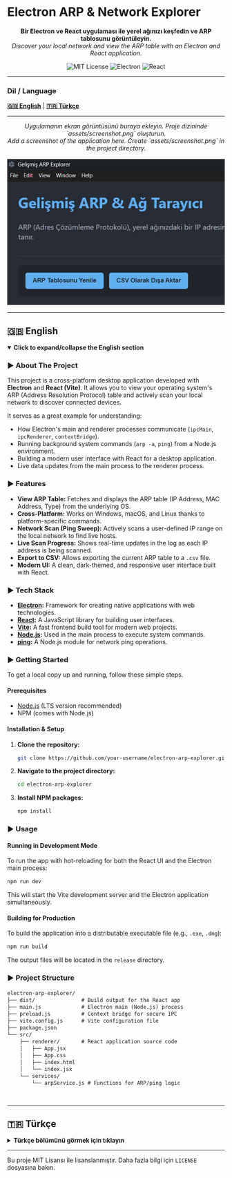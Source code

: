# Electron ARP & Network Explorer

<p align="center">
  <strong>Bir Electron ve React uygulaması ile yerel ağınızı keşfedin ve ARP tablosunu görüntüleyin.</strong><br>
  <em>Discover your local network and view the ARP table with an Electron and React application.</em>
</p>

<p align="center">
  <img src="https://img.shields.io/badge/license-MIT-blue.svg" alt="MIT License">
  <img src="https://img.shields.io/badge/Electron-28.0.0%2B-blueviolet" alt="Electron">
  <img src="https://img.shields.io/badge/React-18.0.0%2B-61DAFB" alt="React">
</p>

---

### Dil / Language

[**🇬🇧 English**](#-english) | [**🇹🇷 Türkçe**](#-türkçe)

---

<!-- EKRAN GÖRÜNTÜSÜ BÖLÜMÜ -->
<p align="center">
  <em>Uygulamanın ekran görüntüsünü buraya ekleyin. Proje dizininde `assets/screenshot.png` oluşturun.</em><br>
  <em>Add a screenshot of the application here. Create `assets/screenshot.png` in the project directory.</em><br><br>
  <img src="assets/screenshot.png" alt="Uygulama Ekran Görüntüsü" width="800"/>
</p>

---

## <a id="english"></a>🇬🇧 English

<details open>
<summary><strong>Click to expand/collapse the English section</strong></summary>

### ► About The Project

This project is a cross-platform desktop application developed with **Electron** and **React (Vite)**. It allows you to view your operating system's ARP (Address Resolution Protocol) table and actively scan your local network to discover connected devices.

It serves as a great example for understanding:
*   How Electron's main and renderer processes communicate (`ipcMain`, `ipcRenderer`, `contextBridge`).
*   Running background system commands (`arp -a`, `ping`) from a Node.js environment.
*   Building a modern user interface with React for a desktop application.
*   Live data updates from the main process to the renderer process.

### ► Features

*   **View ARP Table:** Fetches and displays the ARP table (IP Address, MAC Address, Type) from the underlying OS.
*   **Cross-Platform:** Works on Windows, macOS, and Linux thanks to platform-specific commands.
*   **Network Scan (Ping Sweep):** Actively scans a user-defined IP range on the local network to find live hosts.
*   **Live Scan Progress:** Shows real-time updates in the log as each IP address is being scanned.
*   **Export to CSV:** Allows exporting the current ARP table to a `.csv` file.
*   **Modern UI:** A clean, dark-themed, and responsive user interface built with React.

### ► Tech Stack

*   **[Electron](https://www.electronjs.org/):** Framework for creating native applications with web technologies.
*   **[React](https://reactjs.org/):** A JavaScript library for building user interfaces.
*   **[Vite](https://vitejs.dev/):** A fast frontend build tool for modern web projects.
*   **[Node.js](https://nodejs.org/):** Used in the main process to execute system commands.
*   **[ping](https://www.npmjs.com/package/ping):** A Node.js module for network ping operations.

### ► Getting Started

To get a local copy up and running, follow these simple steps.

#### Prerequisites

*   [Node.js](https://nodejs.org/) (LTS version recommended)
*   NPM (comes with Node.js)

#### Installation & Setup

1.  **Clone the repository:**
    ```sh
    git clone https://github.com/your-username/electron-arp-explorer.git
    ```

2.  **Navigate to the project directory:**
    ```sh
    cd electron-arp-explorer
    ```

3.  **Install NPM packages:**
    ```sh
    npm install
    ```

### ► Usage

#### Running in Development Mode

To run the app with hot-reloading for both the React UI and the Electron main process:

```sh
npm run dev
```

This will start the Vite development server and the Electron application simultaneously.

#### Building for Production

To build the application into a distributable executable file (e.g., `.exe`, `.dmg`):

```sh
npm run build
```

The output files will be located in the `release` directory.

### ► Project Structure

```
electron-arp-explorer/
├── dist/               # Build output for the React app
├── main.js             # Electron main (Node.js) process
├── preload.js          # Context bridge for secure IPC
├── vite.config.js      # Vite configuration file
├── package.json
└── src/
    ├── renderer/       # React application source code
    │   ├── App.jsx
    │   ├── App.css
    │   ├── index.html
    │   └── index.jsx
    └── services/
        └── arpService.js # Functions for ARP/ping logic
```
<br/>
</details>

---

## <a id="türkçe"></a>🇹🇷 Türkçe

<details>
<summary><strong>Türkçe bölümünü görmek için tıklayın</strong></summary>

### ► Proje Hakkında

Bu proje, **Electron** ve **React (Vite)** ile geliştirilmiş, çapraz platform bir masaüstü uygulamasıdır. İşletim sisteminizin ARP (Adres Çözümleme Protokolü) tablosunu görüntülemenize ve yerel ağınızı aktif olarak tarayarak bağlı cihazları keşfetmenize olanak tanır.

Bu proje, aşağıdaki konuları anlamak için harika bir örnektir:
*   Electron'un ana (main) ve renderer süreçlerinin nasıl iletişim kurduğu (`ipcMain`, `ipcRenderer`, `contextBridge`).
*   Node.js ortamından arka planda sistem komutlarının (`arp -a`, `ping`) nasıl çalıştırıldığı.
*   Bir masaüstü uygulaması için React ile modern bir kullanıcı arayüzünün nasıl oluşturulduğu.
*   Ana süreçten renderer sürecine canlı veri akışının nasıl sağlandığı.

### ► Özellikler

*   **ARP Tablosunu Görüntüleme:** İşletim sisteminden ARP tablosunu (IP Adresi, MAC Adresi, Tür) çeker ve görüntüler.
*   **Çapraz Platform:** Platforma özel komutlar sayesinde Windows, macOS ve Linux üzerinde çalışır.
*   **Ağ Taraması (Ping Sweep):** Yerel ağda kullanıcı tarafından belirlenen bir IP aralığını aktif olarak tarayarak canlı cihazları bulur.
*   **Canlı Tarama İlerlemesi:** Her bir IP adresi taranırken log bölümünde anlık güncellemeler gösterir.
*   **CSV'ye Aktarma:** Mevcut ARP tablosunu `.csv` dosyası olarak dışa aktarmaya olanak tanır.
*   **Modern Arayüz:** React ile oluşturulmuş temiz, koyu temalı ve duyarlı bir kullanıcı arayüzü.

### ► Kullanılan Teknolojiler

*   **[Electron](https://www.electronjs.org/):** Web teknolojileriyle native uygulamalar oluşturmak için bir framework.
*   **[React](https://reactjs.org/):** Kullanıcı arayüzleri oluşturmak için bir JavaScript kütüphanesi.
*   **[Vite](https://vitejs.dev/):** Modern web projeleri için hızlı bir ön yüz geliştirme aracı.
*   **[Node.js](https://nodejs.org/):** Ana süreçte sistem komutlarını çalıştırmak için kullanılır.
*   **[ping](https://www.npmjs.com/package/ping):** Ağ ping işlemleri için bir Node.js modülü.

### ► Başlarken

Projeyi yerel makinenizde çalıştırmak için aşağıdaki basit adımları izleyin.

#### Ön Gereksinimler

*   [Node.js](https://nodejs.org/) (LTS sürümü tavsiye edilir)
*   NPM (Node.js ile birlikte gelir)

#### Kurulum

1.  **Projeyi klonlayın:**
    ```sh
    git clone https://github.com/kullanici-adiniz/electron-arp-explorer.git
    ```

2.  **Proje dizinine gidin:**
    ```sh
    cd electron-arp-explorer
    ```

3.  **NPM paketlerini yükleyin:**
    ```sh
    npm install
    ```

### ► Kullanım

#### Geliştirme Modunda Çalıştırma

Uygulamayı hem React arayüzü hem de Electron ana süreci için anlık yenileme (hot-reloading) özelliğiyle çalıştırmak için:

```sh
npm run dev
```

Bu komut, Vite geliştirme sunucusunu ve Electron uygulamasını eş zamanlı olarak başlatacaktır.

#### Production için Build Alma

Uygulamayı dağıtılabilir bir çalıştırılabilir dosyaya (`.exe`, `.dmg` gibi) dönüştürmek için:

```sh
npm run build
```

Çıktı dosyaları `release` klasöründe oluşturulacaktır.

### ► Proje Yapısı

```
electron-arp-explorer/
├── dist/               # React uygulamasının build çıktısı
├── main.js             # Electron ana (Node.js) süreci
├── preload.js          # Güvenli IPC için köprü dosyası
├── vite.config.js      # Vite yapılandırma dosyası
├── package.json
└── src/
    ├── renderer/       # React uygulama kaynak kodları
    │   ├── App.jsx
    │   ├── App.css
    │   ├── index.html
    │   └── index.jsx
    └── services/
        └── arpService.js # ARP/ping mantığını içeren fonksiyonlar
```
<br/>
</details>

---

Bu proje MIT Lisansı ile lisanslanmıştır. Daha fazla bilgi için `LICENSE` dosyasına bakın.
